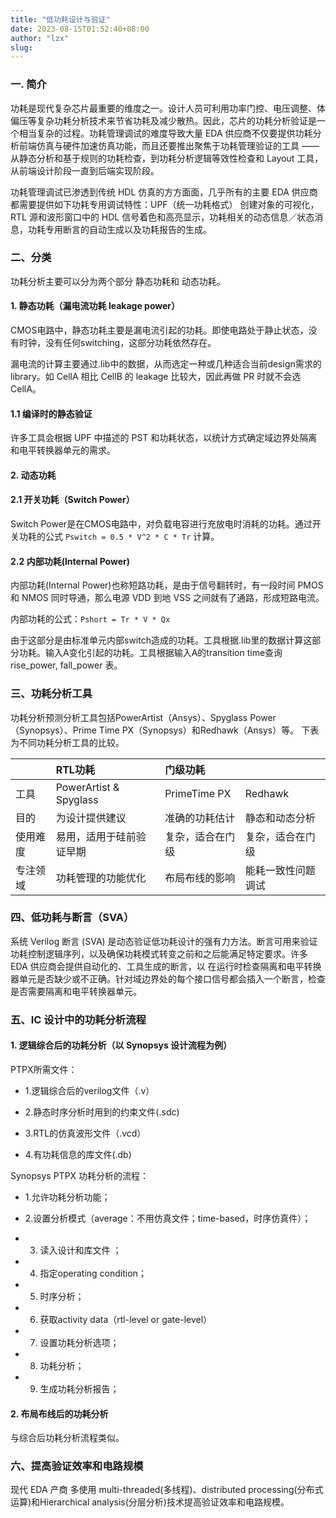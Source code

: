 ```yaml
---
title: "低功耗设计与验证"
date: 2023-08-15T01:52:40+08:00
author: "lzx"
slug: 
---
```


### 一. 简介

功耗是现代复杂芯片最重要的维度之一。设计人员可利用功率门控、电压调整、体偏压等复杂功耗分析技术来节省功耗及减少散热。因此，芯片的功耗分析验证是一个相当复杂的过程。功耗管理调试的难度导致大量 EDA 供应商不仅要提供功耗分析前端仿真与硬件加速仿真功能，而且还要推出聚焦于功耗管理验证的工具 —— 从静态分析和基于规则的功耗检查，到功耗分析逻辑等效性检查和 Layout 工具，从前端设计阶段一直到后端实现阶段。

功耗管理调试已渗透到传统 HDL 仿真的方方面面，几乎所有的主要 EDA 供应商都需要提供如下功耗专用调试特性：UPF（统一功耗格式） 创建对象的可视化，RTL 源和波形窗口中的 HDL 信号着色和高亮显示，功耗相关的动态信息／状态消息，功耗专用断言的自动生成以及功耗报告的生成。


### 二、分类

功耗分析主要可以分为两个部分 静态功耗和 动态功耗。

#### 1. 静态功耗（漏电流功耗 leakage power）

CMOS电路中，静态功耗主要是漏电流引起的功耗。即使电路处于静止状态，没有时钟，没有任何switching，这部分功耗依然存在。

漏电流的计算主要通过.lib中的数据，从而选定一种或几种适合当前design需求的library。如 CellA 相比 CellB 的 leakage 比较大，因此再做 PR 时就不会选 CellA。

#### 1.1 编译时的静态验证

许多工具会根据 UPF 中描述的 PST 和功耗状态，以统计方式确定域边界处隔离和电平转换器单元的需求。

#### 2. 动态功耗

#### 2.1 开关功耗（Switch Power）

Switch Power是在CMOS电路中，对负载电容进行充放电时消耗的功耗。通过开关功耗的公式 `Pswitch = 0.5 * V^2 * C * Tr` 计算。

#### 2.2 内部功耗(Internal Power)

内部功耗(Internal Power)也称短路功耗，是由于信号翻转时，有一段时间 PMOS 和 NMOS 同时导通，那么电源 VDD 到地 VSS 之间就有了通路，形成短路电流。

内部功耗的公式：`Pshort = Tr * V * Qx`

由于这部分是由标准单元内部switch造成的功耗。工具根据.lib里的数据计算这部分功耗。输入A变化引起的功耗。工具根据输入A的transition time查询rise_power, fall_power 表。

### 三、功耗分析工具

功耗分析预测分析工具包括PowerArtist（Ansys）、Spyglass Power（Synopsys）、Prime Time PX（Synopsys）和Redhawk（Ansys）等。
下表为不同功耗分析工具的比较。


|      | RTL功耗 | 门级功耗 |  |
| :----- | :----- | :----- | :----- |
| 工具 | PowerArtist & Spyglass | PrimeTime PX | Redhawk |
| 目的 | 为设计提供建议	 | 准确的功耗估计	 | 静态和动态分析 |
| 使用难度 | 易用，适用于硅前验证早期 	 | 复杂，适合在门级	 | 复杂，适合在门级 |
| 专注领域 | 功耗管理的功能优化	 | 布局布线的影响 | 能耗一致性问题调试 |

### 四、低功耗与断言（SVA）

系统 Verilog 断言 (SVA) 是动态验证低功耗设计的强有力方法。断言可用来验证功耗控制逻辑序列，以及确保功耗模式转变之前和之后能满足特定要求。许多 EDA 供应商会提供自动化的、工具生成的断言，以
在运行时检查隔离和电平转换器单元是否缺少或不正确。针对域边界处的每个接口信号都会插入一个断言，检查是否需要隔离和电平转换器单元。

### 五、IC 设计中的功耗分析流程

#### 1. 逻辑综合后的功耗分析（以 Synopsys 设计流程为例）

PTPX所需文件：

- 1.逻辑综合后的verilog文件（.v）

- 2.静态时序分析时用到的约束文件(.sdc)

- 3.RTL的仿真波形文件（.vcd）

- 4.有功耗信息的库文件(.db)

Synopsys PTPX 功耗分析的流程：

- 1.允许功耗分析功能；

- 2.设置分析模式（average：不用仿真文件；time-based，时序仿真件）；

- 3. 读入设计和库文件 ；

- 4. 指定operating condition；

- 5. 时序分析；

- 6. 获取activity data（rtl-level or gate-level）

- 7. 设置功耗分析选项；

- 8. 功耗分析；

- 9. 生成功耗分析报告；

#### 2. 布局布线后的功耗分析

与综合后功耗分析流程类似。

### 六、提高验证效率和电路规模

现代 EDA 产商 多使用 multi-threaded(多线程)、distributed processing(分布式运算)和Hierarchical analysis(分层分析)技术提高验证效率和电路规模。
